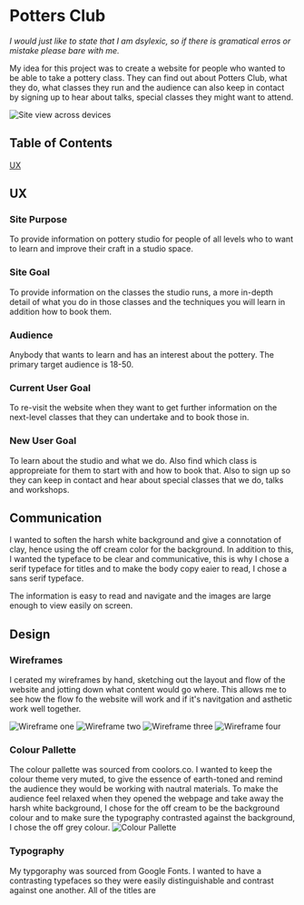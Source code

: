 # Potters Club

*I would just like to state that I am dsylexic, so if there is gramatical erros or mistake please bare with me.*

My idea for this project was to create a website for people who wanted to be able to take a pottery class. They can find out about Potters Club, what they do, what classes they run and the audience can also keep in contact by signing up to hear about talks, special classes they might want to attend.

![Site view across devices](/assets/images-readme/devices-layout.png)

## Table of Contents 
[UX](#ux)




## UX
### Site Purpose
To provide information on pottery studio for people of all levels who to want to learn and improve their craft in a studio space.

### Site Goal
To provide information on the classes the studio runs, a more in-depth detail of what you do in those classes and the techniques you will learn in addition how to book them. 

### Audience
Anybody that wants to learn and has an interest about the pottery. The primary target audience is 18-50.

###  Current User Goal
To re-visit the website when they want to get further information on the next-level classes that they can undertake and to book those in.

### New User Goal
To learn about the studio and what we do. Also find which class is appropreiate for them to start with and how to book that. Also to sign up so they can keep in contact and hear about special classes that we do, talks and workshops.

## Communication
I wanted to soften the harsh white background and give a connotation of clay, hence using the off cream color for the background. In addition to this, I wanted the typeface to be clear and communicative, this is why I chose a serif typeface for titles and to make the body copy eaier to read, I chose a sans serif typeface.

The information is easy to read and navigate and the images are large enough to view easily on screen.

## Design

### Wireframes
I cerated my wireframes by hand, sketching out the layout and flow of the website and jotting down what content would go where. This allows me to see how the flow fo the website will work and if it's navitgation and asthetic work well together.

![Wireframe one](/assets/images-readme/wireframe-one.jpg)
![Wireframe two](/assets/images-readme/wireframe-two.jpg)
![Wireframe three](/assets/images-readme/wireframe-three.jpg)
![Wireframe four](/assets/images-readme/wireframe-four.jpg)

### Colour Pallette
The colour pallette was sourced from coolors.co. I wanted to keep the colour theme very muted, to give the essence of earth-toned and remind the audience they would be working with nautral materials. To make the audience feel relaxed when they opened the webpage and take away the harsh white background, I chose for the off cream to be the background colour and to make sure the typography contrasted against the background, I chose the off grey colour.
![Colour Pallette](/assets/images-readme/colour-palette.png)

### Typography
My typgoraphy was sourced from Google Fonts. I wanted to have a contrasting typefaces so they were easily distinguishable and contrast against one another. All of the titles are 